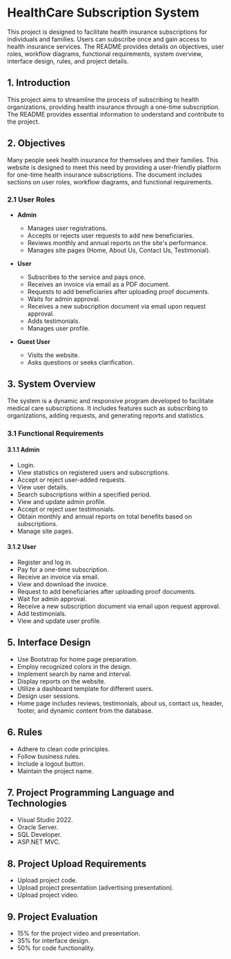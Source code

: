 # HealthCare Subscription System

This project is designed to facilitate health insurance subscriptions for individuals and families. Users can subscribe once and gain access to health insurance services. The README provides details on objectives, user roles, workflow diagrams, functional requirements, system overview, interface design, rules, and project details.

## 1. Introduction

This project aims to streamline the process of subscribing to health organizations, providing health insurance through a one-time subscription. The README provides essential information to understand and contribute to the project.

## 2. Objectives

Many people seek health insurance for themselves and their families. This website is designed to meet this need by providing a user-friendly platform for one-time health insurance subscriptions. The document includes sections on user roles, workflow diagrams, and functional requirements.

### 2.1 User Roles

- **Admin**
  - Manages user registrations.
  - Accepts or rejects user requests to add new beneficiaries.
  - Reviews monthly and annual reports on the site's performance.
  - Manages site pages (Home, About Us, Contact Us, Testimonial).

- **User**
  - Subscribes to the service and pays once.
  - Receives an invoice via email as a PDF document.
  - Requests to add beneficiaries after uploading proof documents.
  - Waits for admin approval.
  - Receives a new subscription document via email upon request approval.
  - Adds testimonials.
  - Manages user profile.

- **Guest User**
  - Visits the website.
  - Asks questions or seeks clarification.

## 3. System Overview

The system is a dynamic and responsive program developed to facilitate medical care subscriptions. It includes features such as subscribing to organizations, adding requests, and generating reports and statistics.

### 3.1 Functional Requirements

#### 3.1.1 Admin

- Login.
- View statistics on registered users and subscriptions.
- Accept or reject user-added requests.
- View user details.
- Search subscriptions within a specified period.
- View and update admin profile.
- Accept or reject user testimonials.
- Obtain monthly and annual reports on total benefits based on subscriptions.
- Manage site pages.

#### 3.1.2 User

- Register and log in.
- Pay for a one-time subscription.
- Receive an invoice via email.
- View and download the invoice.
- Request to add beneficiaries after uploading proof documents.
- Wait for admin approval.
- Receive a new subscription document via email upon request approval.
- Add testimonials.
- View and update user profile.

## 5. Interface Design

- Use Bootstrap for home page preparation.
- Employ recognized colors in the design.
- Implement search by name and interval.
- Display reports on the website.
- Utilize a dashboard template for different users.
- Design user sessions.
- Home page includes reviews, testimonials, about us, contact us, header, footer, and dynamic content from the database.

## 6. Rules

- Adhere to clean code principles.
- Follow business rules.
- Include a logout button.
- Maintain the project name.

## 7. Project Programming Language and Technologies

- Visual Studio 2022.
- Oracle Server.
- SQL Developer.
- ASP.NET MVC.

## 8. Project Upload Requirements

- Upload project code.
- Upload project presentation (advertising presentation).
- Upload project video.

## 9. Project Evaluation

- 15% for the project video and presentation.
- 35% for interface design.
- 50% for code functionality.

